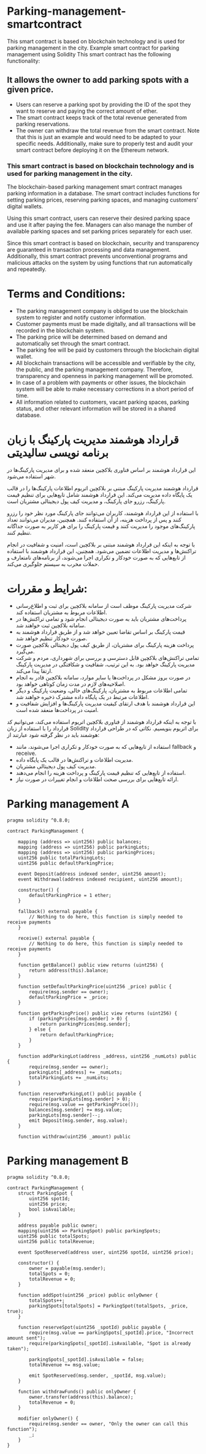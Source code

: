 # Parking-management-smartcontract
This smart contract is based on blockchain technology and is used for parking management in the city.
Example smart contract for parking management using Solidity
This smart contract has the following functionality:

## It allows the owner to add parking spots with a given price.
* Users can reserve a parking spot by providing the ID of the spot they want to reserve and paying the correct amount of ether.
* The smart contract keeps track of the total revenue generated from parking reservations.
* The owner can withdraw the total revenue from the smart contract.
Note that this is just an example and would need to be adapted to your specific needs. Additionally, make sure to properly test and audit your smart contract before deploying it on the Ethereum network.

### This smart contract is based on blockchain technology and is used for parking management in the city.

The blockchain-based parking management smart contract manages parking information in a database. The smart contract includes functions for setting parking prices, reserving parking spaces, and managing customers' digital wallets.

Using this smart contract, users can reserve their desired parking space and use it after paying the fee. Managers can also manage the number of available parking spaces and set parking prices separately for each user.

Since this smart contract is based on blockchain, security and transparency are guaranteed in transaction processing and data management. Additionally, this smart contract prevents unconventional programs and malicious attacks on the system by using functions that run automatically and repeatedly.

# Terms and Conditions:
* The parking management company is obliged to use the blockchain system to register and notify customer information.
* Customer payments must be made digitally, and all transactions will be recorded in the blockchain system.
* The parking price will be determined based on demand and automatically set through the smart contract.
* The parking fee will be paid by customers through the blockchain digital wallet.
* All blockchain transactions will be accessible and verifiable by the city, the public, and the parking management company. Therefore, transparency and openness in parking management will be promoted.
* In case of a problem with payments or other issues, the blockchain system will be able to make necessary corrections in a short period of time.
* All information related to customers, vacant parking spaces, parking status, and other relevant information will be stored in a shared database.

# قرارداد هوشمند مدیریت پارکینگ با زبان برنامه نویسی سالیدیتی
این قرارداد هوشمند بر اساس فناوری بلاکچین منعقد شده و برای مدیریت پارکینگ‌ها در شهر استفاده می‌شود.

قرارداد هوشمند مدیریت پارکینگ مبتنی بر بلاکچین اتریوم اطلاعات پارکینگ‌ها را در قالب یک پایگاه داده مدیریت می‌کند. این قرارداد هوشمند شامل تابع‌هایی برای تنظیم قیمت پارکینگ، رزرو جای پارکینگ، و مدیریت کیف پول دیجیتالی مشتریان است.

با استفاده از این قرارداد هوشمند، کاربران می‌توانند جای پارکینگ مورد نظر خود را رزرو کنند و پس از پرداخت هزینه، از آن استفاده کنند. همچنین، مدیران می‌توانند تعداد پارکینگ‌های موجود را مدیریت کنند و قیمت پارکینگ را برای هر کاربر به صورت جداگانه تنظیم کنند.

با توجه به اینکه این قرارداد هوشمند مبتنی بر بلاکچین است، امنیت و شفافیت در انجام تراکنش‌ها و مدیریت اطلاعات تضمین می‌شود. همچنین، این قرارداد هوشمند با استفاده از تابع‌هایی که به صورت خودکار و تکراری اجرا می‌شوند، از برنامه‌های نامتعارف و حملات مخرب به سیستم جلوگیری می‌کند.

# شرایط و مقررات:
* شرکت مدیریت پارکینگ موظف است از سامانه بلاکچین برای ثبت و اطلاع‌رسانی اطلاعات مربوط به مشتریان استفاده کند.
* پرداخت‌های مشتریان باید به صورت دیجیتالی انجام شود و تمامی تراکنش‌ها در سامانه بلاکچین ثبت خواهند شد.
* قیمت پارکینگ بر اساس تقاضا تعیین خواهد شد و از طریق قرارداد هوشمند به صورت خودکار تنظیم خواهد شد.
* پرداخت هزینه پارکینگ برای مشتریان، از طریق کیف پول دیجیتالی بلاکچین صورت می‌گیرد.
* تمامی تراکنش‌های بلاکچین قابل دسترسی و بررسی برای شهرداری، مردم و شرکت مدیریت پارکینگ خواهد بود. به این ترتیب، شفافیت و شکافتگی در مدیریت پارکینگ ارتقا پیدا می‌کند.
* در صورت بروز مشکل در پرداخت‌ها یا سایر موارد، سامانه بلاکچین قادر به انجام اصلاحیه‌های لازم در مدت زمان کوتاهی خواهد بود.
* تمامی اطلاعات مربوط به مشتریان، پارکینگ‌های خالی، وضعیت پارکینگ و دیگر اطلاعات مرتبط در یک پایگاه داده مشترک ذخیره خواهند شد.
* این قرارداد هوشمند با هدف ارتقای کیفیت مدیریت پارکینگ‌ها و افزایش شفافیت و امنیت در پرداخت‌ها منعقد شده است.

با توجه به اینکه قرارداد هوشمند از فناوری بلاکچین اتریوم استفاده می‌کند، می‌توانیم کد قرارداد را با استفاده از زبان Solidity برای اتریوم بنویسیم. نکاتی که در طراحی قرارداد هوشمند باید در نظر گرفته شود عبارتند از:

* استفاده از تابع‌هایی که به صورت خودکار و تکراری اجرا می‌شوند، مانند fallback و receive.
* مدیریت اطلاعات و تراکنش‌ها در قالب یک پایگاه داده.
* مدیریت کیف پول دیجیتالی مشتریان.
* استفاده از تابع‌هایی که تنظیم قیمت پارکینگ و پرداخت هزینه را انجام می‌دهند.
* ارائه تابع‌هایی برای بررسی صحت اطلاعات و انجام تغییرات در صورت نیاز.

# Parking management A
```solidity
pragma solidity ^0.8.0;

contract ParkingManagement {
    
    mapping (address => uint256) public balances;
    mapping (address => uint256) public parkingLots;
    mapping (address => uint256) public parkingPrices;
    uint256 public totalParkingLots;
    uint256 public defaultParkingPrice;
    
    event Deposit(address indexed sender, uint256 amount);
    event Withdrawal(address indexed recipient, uint256 amount);
    
    constructor() {
        defaultParkingPrice = 1 ether;
    }
    
    fallback() external payable {
        // Nothing to do here, this function is simply needed to receive payments
    }
    
    receive() external payable {
        // Nothing to do here, this function is simply needed to receive payments
    }
    
    function getBalance() public view returns (uint256) {
        return address(this).balance;
    }
    
    function setDefaultParkingPrice(uint256 _price) public {
        require(msg.sender == owner);
        defaultParkingPrice = _price;
    }
    
    function getParkingPrice() public view returns (uint256) {
        if (parkingPrices[msg.sender] > 0) {
            return parkingPrices[msg.sender];
        } else {
            return defaultParkingPrice;
        }
    }
    
    function addParkingLot(address _address, uint256 _numLots) public {
        require(msg.sender == owner);
        parkingLots[_address] += _numLots;
        totalParkingLots += _numLots;
    }
    
    function reserveParkingLot() public payable {
        require(parkingLots[msg.sender] > 0);
        require(msg.value == getParkingPrice());
        balances[msg.sender] += msg.value;
        parkingLots[msg.sender]--;
        emit Deposit(msg.sender, msg.value);
    }
    
    function withdraw(uint256 _amount) public

```

# Parking management B
```solidity
pragma solidity ^0.8.0;

contract ParkingManagement {
    struct ParkingSpot {
        uint256 spotId;
        uint256 price;
        bool isAvailable;
    }

    address payable public owner;
    mapping(uint256 => ParkingSpot) public parkingSpots;
    uint256 public totalSpots;
    uint256 public totalRevenue;

    event SpotReserved(address user, uint256 spotId, uint256 price);

    constructor() {
        owner = payable(msg.sender);
        totalSpots = 0;
        totalRevenue = 0;
    }

    function addSpot(uint256 _price) public onlyOwner {
        totalSpots++;
        parkingSpots[totalSpots] = ParkingSpot(totalSpots, _price, true);
    }

    function reserveSpot(uint256 _spotId) public payable {
        require(msg.value == parkingSpots[_spotId].price, "Incorrect amount sent");
        require(parkingSpots[_spotId].isAvailable, "Spot is already taken");

        parkingSpots[_spotId].isAvailable = false;
        totalRevenue += msg.value;

        emit SpotReserved(msg.sender, _spotId, msg.value);
    }

    function withdrawFunds() public onlyOwner {
        owner.transfer(address(this).balance);
        totalRevenue = 0;
    }

    modifier onlyOwner() {
        require(msg.sender == owner, "Only the owner can call this function");
        _;
    }
}

```
